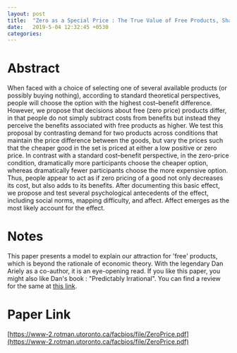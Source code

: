 ```yaml
---
layout: post
title:  "Zero as a Special Price : The True Value of Free Products, Shampanier et al. (2007)"
date:   2019-5-04 12:32:45 +0530
categories:
---
```

# Abstract

When faced with a choice of selecting one of several available products (or possibly buying nothing), according to standard theoretical perspectives, people will choose the option with the highest cost–benefit difference. However, we propose that decisions about free (zero price) products differ, in that people do not simply subtract costs from benefits but instead they perceive the benefits associated with free products as higher. We test this proposal by contrasting demand for two products across conditions that maintain the price difference between the goods, but vary the prices such that the cheaper good in the set is priced at either a low positive or zero price. In contrast with a standard cost–benefit perspective, in the zero-price condition, dramatically more participants choose the cheaper option, whereas dramatically fewer participants choose the more expensive option. Thus, people appear to act as if zero pricing of a good not only decreases its cost, but also adds to its benefits. After documenting this basic effect, we propose and test several psychological antecedents of the effect, including social norms, mapping difficulty, and affect. Affect emerges as the most likely account for the effect.

# Notes

This paper presents a model to explain our attraction for 'free' products, which is beyond the rationale of economic theory. With the legendary Dan Ariely as a co-author, it is an eye-opening read. If you like this paper, you might also like Dan's book : "Predictably Irrational". You can find a review for the same at [this link](https://kaushalvivek.github.io/predictably-irrational/).

# Paper Link
[https://www-2.rotman.utoronto.ca/facbios/file/ZeroPrice.pdf](https://www-2.rotman.utoronto.ca/facbios/file/ZeroPrice.pdf)
